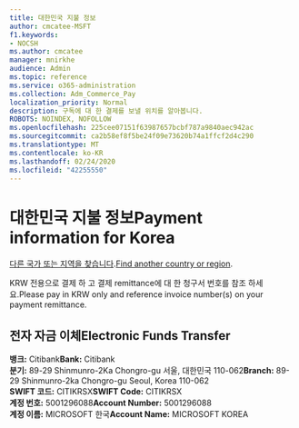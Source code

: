 ```yaml
---
title: 대한민국 지불 정보
author: cmcatee-MSFT
f1.keywords:
- NOCSH
ms.author: cmcatee
manager: mnirkhe
audience: Admin
ms.topic: reference
ms.service: o365-administration
ms.collection: Adm_Commerce_Pay
localization_priority: Normal
description: 구독에 대 한 결제를 보낼 위치를 알아봅니다.
ROBOTS: NOINDEX, NOFOLLOW
ms.openlocfilehash: 225cee07151f63987657bcbf787a9840aec942ac
ms.sourcegitcommit: ca2b58ef8f5be24f09e73620b74a1ffcf2d4c290
ms.translationtype: MT
ms.contentlocale: ko-KR
ms.lasthandoff: 02/24/2020
ms.locfileid: "42255550"
---
```

# <a name="payment-information-for-korea"></a><span data-ttu-id="3c0c7-103">대한민국 지불 정보</span><span class="sxs-lookup"><span data-stu-id="3c0c7-103">Payment information for Korea</span></span>

<span data-ttu-id="3c0c7-104">[다른 국가 또는 지역을 찾습니다](../billing-and-payments/pay-for-your-subscription.md).</span><span class="sxs-lookup"><span data-stu-id="3c0c7-104">[Find another country or region](../billing-and-payments/pay-for-your-subscription.md).</span></span>

<span data-ttu-id="3c0c7-105">KRW 전용으로 결제 하 고 결제 remittance에 대 한 청구서 번호를 참조 하세요.</span><span class="sxs-lookup"><span data-stu-id="3c0c7-105">Please pay in KRW only and reference invoice number(s) on your payment remittance.</span></span>

## <a name="electronic-funds-transfer"></a><span data-ttu-id="3c0c7-106">전자 자금 이체</span><span class="sxs-lookup"><span data-stu-id="3c0c7-106">Electronic Funds Transfer</span></span>

<span data-ttu-id="3c0c7-107">**뱅크:** Citibank</span><span class="sxs-lookup"><span data-stu-id="3c0c7-107">**Bank:** Citibank</span></span>  
<span data-ttu-id="3c0c7-108">**분기:** 89-29 Shinmunro-2Ka Chongro-gu 서울, 대한민국 110-062</span><span class="sxs-lookup"><span data-stu-id="3c0c7-108">**Branch:** 89-29 Shinmunro-2ka Chongro-gu Seoul, Korea 110-062</span></span>  
<span data-ttu-id="3c0c7-109">**SWIFT 코드:** CITIKRSX</span><span class="sxs-lookup"><span data-stu-id="3c0c7-109">**SWIFT Code:** CITIKRSX</span></span>  
<span data-ttu-id="3c0c7-110">**계정 번호:** 5001296088</span><span class="sxs-lookup"><span data-stu-id="3c0c7-110">**Account Number:** 5001296088</span></span>  
<span data-ttu-id="3c0c7-111">**계정 이름:** MICROSOFT 한국</span><span class="sxs-lookup"><span data-stu-id="3c0c7-111">**Account Name:** MICROSOFT KOREA</span></span>  